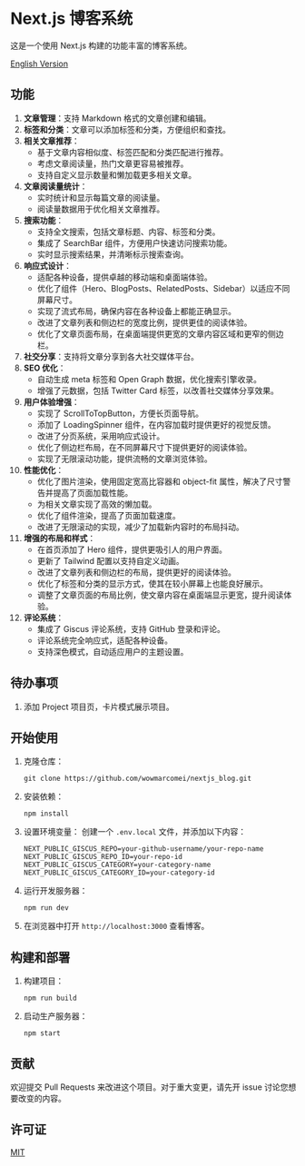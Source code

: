 # Next.js 博客系统

这是一个使用 Next.js 构建的功能丰富的博客系统。

[English Version](./README_EN.md)

## 功能

1. **文章管理**：支持 Markdown 格式的文章创建和编辑。
2. **标签和分类**：文章可以添加标签和分类，方便组织和查找。
3. **相关文章推荐**：
   - 基于文章内容相似度、标签匹配和分类匹配进行推荐。
   - 考虑文章阅读量，热门文章更容易被推荐。
   - 支持自定义显示数量和懒加载更多相关文章。
4. **文章阅读量统计**：
   - 实时统计和显示每篇文章的阅读量。
   - 阅读量数据用于优化相关文章推荐。
5. **搜索功能**：
   - 支持全文搜索，包括文章标题、内容、标签和分类。
   - 集成了 SearchBar 组件，方便用户快速访问搜索功能。
   - 实时显示搜索结果，并清晰标示搜索查询。
6. **响应式设计**：
   - 适配各种设备，提供卓越的移动端和桌面端体验。
   - 优化了组件（Hero、BlogPosts、RelatedPosts、Sidebar）以适应不同屏幕尺寸。
   - 实现了流式布局，确保内容在各种设备上都能正确显示。
   - 改进了文章列表和侧边栏的宽度比例，提供更佳的阅读体验。
   - 优化了文章页面布局，在桌面端提供更宽的文章内容区域和更窄的侧边栏。
7. **社交分享**：支持将文章分享到各大社交媒体平台。
8. **SEO 优化**：
   - 自动生成 meta 标签和 Open Graph 数据，优化搜索引擎收录。
   - 增强了元数据，包括 Twitter Card 标签，以改善社交媒体分享效果。
9. **用户体验增强**：
   - 实现了 ScrollToTopButton，方便长页面导航。
   - 添加了 LoadingSpinner 组件，在内容加载时提供更好的视觉反馈。
   - 改进了分页系统，采用响应式设计。
   - 优化了侧边栏布局，在不同屏幕尺寸下提供更好的阅读体验。
   - 实现了无限滚动功能，提供流畅的文章浏览体验。
10. **性能优化**：
    - 优化了图片渲染，使用固定宽高比容器和 object-fit 属性，解决了尺寸警告并提高了页面加载性能。
    - 为相关文章实现了高效的懒加载。
    - 优化了组件渲染，提高了页面加载速度。
    - 改进了无限滚动的实现，减少了加载新内容时的布局抖动。
11. **增强的布局和样式**：
    - 在首页添加了 Hero 组件，提供更吸引人的用户界面。
    - 更新了 Tailwind 配置以支持自定义动画。
    - 改进了文章列表和侧边栏的布局，提供更好的阅读体验。
    - 优化了标签和分类的显示方式，使其在较小屏幕上也能良好展示。
    - 调整了文章页面的布局比例，使文章内容在桌面端显示更宽，提升阅读体验。
12. **评论系统**：
    - 集成了 Giscus 评论系统，支持 GitHub 登录和评论。
    - 评论系统完全响应式，适配各种设备。
    - 支持深色模式，自动适应用户的主题设置。

## 待办事项

1. 添加 Project 项目页，卡片模式展示项目。

## 开始使用

1. 克隆仓库：
   ```
   git clone https://github.com/wowmarcomei/nextjs_blog.git
   ```
2. 安装依赖：
   ```
   npm install
   ```
3. 设置环境变量：
   创建一个 `.env.local` 文件，并添加以下内容：
   ```
   NEXT_PUBLIC_GISCUS_REPO=your-github-username/your-repo-name
   NEXT_PUBLIC_GISCUS_REPO_ID=your-repo-id
   NEXT_PUBLIC_GISCUS_CATEGORY=your-category-name
   NEXT_PUBLIC_GISCUS_CATEGORY_ID=your-category-id
   ```
4. 运行开发服务器：
   ```
   npm run dev
   ```
5. 在浏览器中打开 `http://localhost:3000` 查看博客。

## 构建和部署

1. 构建项目：
   ```
   npm run build
   ```
2. 启动生产服务器：
   ```
   npm start
   ```

## 贡献

欢迎提交 Pull Requests 来改进这个项目。对于重大变更，请先开 issue 讨论您想要改变的内容。

## 许可证

[MIT](https://choosealicense.com/licenses/mit/)
